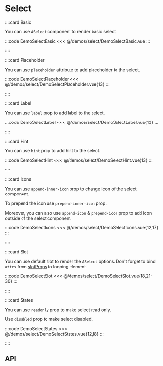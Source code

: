 <script lang="ts" setup>
import api from '@anu-vue/component-meta/ASelect.json'
</script>

# Select

<!-- 👉 Basic -->
::::card Basic

You can use `ASelect` component to render basic select.

:::code DemoSelectBasic
<<< @/demos/select/DemoSelectBasic.vue
:::

::::

<!-- 👉 Placeholder -->
::::card Placeholder

You can use `placeholder` attribute to add placeholder to the select.

:::code DemoSelectPlaceholder
<<< @/demos/select/DemoSelectPlaceholder.vue{13}
:::

::::

<!-- 👉 Label -->
::::card Label

You can use `label` prop to add label to the select.

:::code DemoSelectLabel
<<< @/demos/select/DemoSelectLabel.vue{13}
:::

::::

<!-- 👉 Hint -->
::::card Hint

You can use `hint` prop to add hint to the select.

:::code DemoSelectHint
<<< @/demos/select/DemoSelectHint.vue{13}
:::

::::

<!-- 👉 Icons -->
::::card Icons

You can use `append-inner-icon` prop to change icon of the select component.

To prepend the icon use `prepend-inner-icon` prop.

Moreover, you can also use `append-icon` & `prepend-icon` prop to add icon outside of the select component.

:::code DemoSelectIcons
<<< @/demos/select/DemoSelectIcons.vue{12,17}
:::

::::

<!-- 👉 Slots -->
::::card Slot

You can use default slot to render the `ASelect` options. Don't forget to bind `attrs` from [slotProps](https://vuejs.org/guide/components/slots.html#scoped-slots) to looping element.

:::code DemoSelectSlot
<<< @/demos/select/DemoSelectSlot.vue{18,21-30}
:::

::::

<!-- 👉 States -->
::::card States

You can use `readonly` prop to make select read only.

Use `disabled` prop to make select disabled.

:::code DemoSelectStates
<<< @/demos/select/DemoSelectStates.vue{12,18}
:::

::::

<!-- 👉 API -->
## API

<Api :api="api"></Api>
